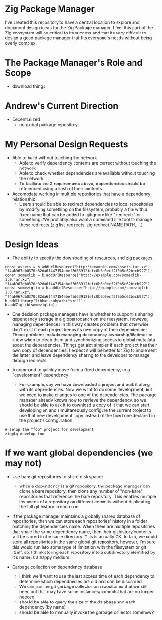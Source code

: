 
# Zig Package Manager

I've created this repository to have a central location to explore and document design ideas for the Zig Package manager.  I feel this part of the Zig ecosystem will be critical to its success and that its very difficult to design a good package manager that fits everyone's needs without being overly complex.

# The Package Manager's Role and Scope

* download things

# Andrew's Current Direction

* Decentralized
    - no global package repository

# My Personal Design Requests

* Able to build without touching the network
    - Able to verify dependency contents are correct without touching the network
    - Able to check whether dependencies are available without touching the network
    - To faciliate the 2 requirements above, dependencies should be referenced using a hash of their contents
* Accomodate working in multiple repositories that have a dependency relationship.
    - Users should be able to redirect dependencies to local repositories by modifying something on the filesystem, probably a file with a fixed name that can be added to .gitignore like ".redirects" or something.  We probably also want a command line tool to manage these redirects (zig list-redirects, zig redirect NAME PATH, ...)

# Design Ideas

* The ability to specify the downloading of resources, and zig packages.

```zig
const assets = b.addUrlResource("http://example.com/assets.tar.xz", "f4ab967db0370c82da6f447154ebef3d63912defc0b6c0ecf2f0b5c62becb927");
const someclib = b.addUrlResource("http://example.com/someclib-1.0.tar.xz", "f4ab967db0370c82da6f447154ebef3d63912defc0b6c0ecf2f0b5c62becb927");
const someziglib = b.addUrlResource("http://example.com/someziglib-1.0.tar.xz", "f4ab967db0370c82da6f447154ebef3d63912defc0b6c0ecf2f0b5c62becb927");
b.addCLibrary(libbar.subpath("src"));
b.addZigLib(someziglib);
```

* One decision package managers have is whether to support is sharing dependency storage in a global location on the filesystem.  However, managing dependences in this way creates problems that otherwise don't exist if each project keeps its own copy of their dependencies.  These problems include managing dependency ownership/lifetimes to know when to clean them and synchronizing access to global metadata about the dependencies. Things get alot simpler if each project has their own copy of dependencies.  I expect it will be better for Zig to implement the latter, and leave dependency sharing to the developer to manage through redirects.

* A command to quickly move from a fixed dependency, to a "development" dependency
    - For example, say we have downloaded a project and built it along with its dependencies.  Now we want to do some development, but we need to make changes to one of the dependencies.  The package manager already knows how to retrieve the dependency, so we should be able to ask it to download a copy of it that we can start developing on and simultaneously configure the current project to use that new development copy instead of the fixed one declared in the project's configuration.

```
# setup the "foo" project for development
zigpkg develop foo
```

# If we want global dependencies (we may not)

* Use bare git repositories to share disk space?
    - when a dependency is a git repository, the package manager can clone a bare repository, then clone any number of "non-bare" repositories that reference the bare repository.  This enables multiple instances of a repository on different commits without duplicating the full git history in each one.

* If the package manager maintains a globally shared database of repositories, then we can store each repositories' history in a folder matching the dependencies name.  When there are multiple repositories that share the same dependency name, then their git history/contents will be stored in the same directory.  This is actually OK.  In fact, we could store all repositories in the same global git repository, however, I'm sure this would run into some type of limitation with the filesystem or git itself, so, I think storing each repository into a subdirectory identified by it's name is a happy medium.

* Garbage collection on dependency database
    - I think we'll want to use the last access time of each dependency to determine which dependnecies are old and can be discarded
    - We can run the git garbage collector on repositories that we still need but that may have some instances/commits that are no longer needed
    - should be able to query the size of the database and each dependency (by name)
    - should be able to manually invoke the garbage collector somehow?


